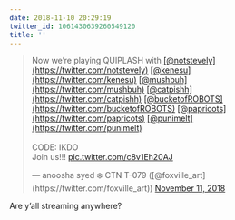```yaml
---
date: 2018-11-10 20:29:19
twitter_id: 1061430639260549120
title: ''
---
```


<blockquote class="twitter-tweet"><p lang="en" dir="ltr">Now we’re playing QUIPLASH with <a href="https://twitter.com/notstevely?ref_src=twsrc%5Etfw">[@notstevely](https://twitter.com/notstevely)</a> <a href="https://twitter.com/kenesu?ref_src=twsrc%5Etfw">[@kenesu](https://twitter.com/kenesu)</a> <a href="https://twitter.com/mushbuh?ref_src=twsrc%5Etfw">[@mushbuh](https://twitter.com/mushbuh)</a> <a href="https://twitter.com/catpishh?ref_src=twsrc%5Etfw">[@catpishh](https://twitter.com/catpishh)</a> <a href="https://twitter.com/bucketofROBOTS?ref_src=twsrc%5Etfw">[@bucketofROBOTS](https://twitter.com/bucketofROBOTS)</a> <a href="https://twitter.com/papricots?ref_src=twsrc%5Etfw">[@papricots](https://twitter.com/papricots)</a> <a href="https://twitter.com/punimelt?ref_src=twsrc%5Etfw">[@punimelt](https://twitter.com/punimelt)</a> <br><br>CODE: IKDO <br>Join us!!! <a href="https://t.co/c8v1Eh20AJ">pic.twitter.com/c8v1Eh20AJ</a></p>&mdash; anoosha syed ❄️ CTN T-079 ([@foxville_art](https://twitter.com/foxville_art)) <a href="https://twitter.com/foxville_art/status/1061429851180036096?ref_src=twsrc%5Etfw">November 11, 2018</a></blockquote>
<script async src="https://platform.twitter.com/widgets.js" charset="utf-8"></script>

Are y’all streaming anywhere?
